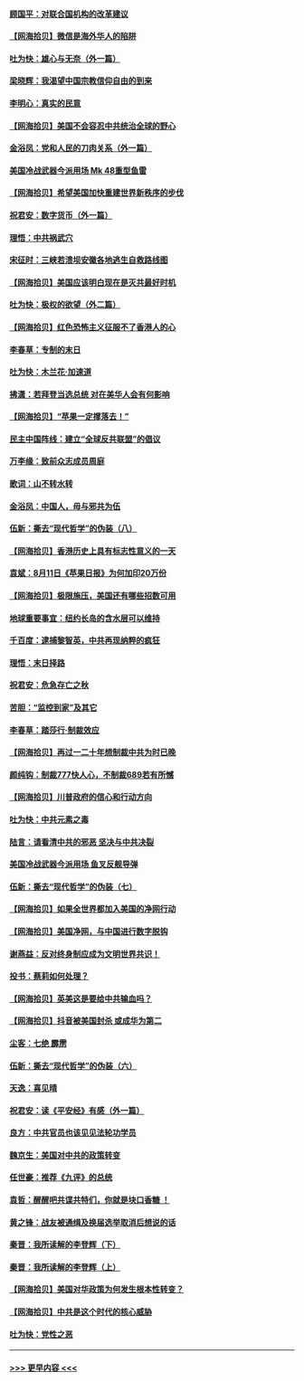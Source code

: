 #### [顾国平：对联合国机构的改革建议](../pages/nsc993/n12339928.md?t=08190451) 
#### [【网海拾贝】微信是海外华人的陷阱](../pages/nsc993/n12338868.md?t=08190451) 
#### [吐为快：雄心与无奈（外一篇）](../pages/nsc993/n12338132.md?t=08190451) 
#### [梁晓辉：我渴望中国宗教信仰自由的到来](../pages/nsc993/n12336657.md?t=08190451) 
#### [李明心：真实的民意](../pages/nsc993/n12336089.md?t=08190451) 
#### [【网海拾贝】美国不会容忍中共统治全球的野心](../pages/nsc993/n12336063.md?t=08190451) 
#### [金浴凤：党和人民的刀肉关系（外一篇）](../pages/nsc993/n12335834.md?t=08190451) 
#### [美国冷战武器今派用场 Mk 48重型鱼雷](../pages/nsc993/n12335354.md?t=08190451) 
#### [【网海拾贝】希望美国加快重建世界新秩序的步伐](../pages/nsc993/n12334224.md?t=08190451) 
#### [祝君安：数字货币（外一篇）](../pages/nsc993/n12334186.md?t=08190451) 
#### [理悟：中共祸武穴](../pages/nsc993/n12333962.md?t=08190451) 
#### [宋征时：三峡若溃坝安徽各地逃生自救路线图](../pages/nsc993/n12332450.md?t=08190451) 
#### [【网海拾贝】美国应该明白现在是灭共最好时机](../pages/nsc993/n12332313.md?t=08190451) 
#### [吐为快：极权的欲望（外二篇）](../pages/nsc993/n12332089.md?t=08190451) 
#### [【网海拾贝】红色恐怖主义征服不了香港人的心](../pages/nsc993/n12329296.md?t=08190451) 
#### [李春草：专制的末日](../pages/nsc993/n12329079.md?t=08190451) 
#### [吐为快：木兰花‧加速道](../pages/nsc993/n12327366.md?t=08190451) 
#### [拂潇：若拜登当选总统 对在美华人会有何影响](../pages/nsc993/n12295996.md?t=08190451) 
#### [【网海拾贝】“苹果一定撑落去！”](../pages/nsc993/n12326784.md?t=08190451) 
#### [民主中国阵线：建立“全球反共联盟”的倡议](../pages/nsc993/n12324177.md?t=08190451) 
#### [万李缘：致前众志成员周庭](../pages/nsc993/n12324635.md?t=08190451) 
#### [歌词：山不转水转](../pages/nsc993/n12324599.md?t=08190451) 
#### [金浴凤：中国人，毋与邪共为伍](../pages/nsc993/n12324257.md?t=08190451) 
#### [伍新：撕去“现代哲学”的伪装（八）](../pages/nsc993/n12324188.md?t=08190451) 
#### [【网海拾贝】香港历史上具有标志性意义的一天](../pages/nsc993/n12324021.md?t=08190451) 
#### [袁斌：8月11日《苹果日报》为何加印20万份](../pages/nsc993/n12323955.md?t=08190451) 
#### [【网海拾贝】极限施压，美国还有哪些招数可用](../pages/nsc993/n12322512.md?t=08190451) 
#### [地球重要事宜：纽约长岛的含水层可以维持](../pages/nsc993/n12321844.md?t=08190451) 
#### [千百度：逮捕黎智英，中共再现纳粹的疯狂](../pages/nsc993/n12321777.md?t=08190451) 
#### [理悟：末日择路](../pages/nsc993/n12320812.md?t=08190451) 
#### [祝君安：危急存亡之秋](../pages/nsc993/n12320795.md?t=08190451) 
#### [苦胆：“监控到家”及其它](../pages/nsc993/n12320751.md?t=08190451) 
#### [李春草：踏莎行·制裁效应](../pages/nsc993/n12318290.md?t=08190451) 
#### [【网海拾贝】再过一二十年想制裁中共为时已晚](../pages/nsc993/n12318195.md?t=08190451) 
#### [颜纯钩：制裁777快人心，不制裁689若有所憾](../pages/nsc993/n12316912.md?t=08190451) 
#### [【网海拾贝】川普政府的信心和行动方向](../pages/nsc993/n12316673.md?t=08190451) 
#### [吐为快：中共元素之毒](../pages/nsc993/n12316547.md?t=08190451) 
#### [陆言：请看清中共的邪恶 坚决与中共决裂](../pages/nsc993/n12315784.md?t=08190451) 
#### [美国冷战武器今派用场 鱼叉反舰导弹](../pages/nsc993/n12316258.md?t=08190451) 
#### [伍新：撕去“现代哲学”的伪装（七）](../pages/nsc993/n12315846.md?t=08190451) 
#### [【网海拾贝】如果全世界都加入美国的净网行动](../pages/nsc993/n12315588.md?t=08190451) 
#### [【网海拾贝】美国净网，与中国进行数字脱钩](../pages/nsc993/n12312813.md?t=08190451) 
#### [谢燕益：反对终身制应成为文明世界共识！](../pages/nsc993/n12310465.md?t=08190451) 
#### [投书：蔡莉如何处理？](../pages/nsc993/n12310224.md?t=08190451) 
#### [【网海拾贝】英美这是要给中共输血吗？](../pages/nsc993/n12307646.md?t=08190451) 
#### [【网海拾贝】抖音被美国封杀 或成华为第二](../pages/nsc993/n12305277.md?t=08190451) 
#### [尘客：七绝 霹雳](../pages/nsc993/n12304053.md?t=08190451) 
#### [伍新：撕去“现代哲学”的伪装（六）](../pages/nsc993/n12303243.md?t=08190451) 
#### [天逸：喜见晴](../pages/nsc993/n12303226.md?t=08190451) 
#### [祝君安：读《平安经》有感（外一篇）](../pages/nsc993/n12303170.md?t=08190451) 
#### [良方：中共官员也该见见法轮功学员](../pages/nsc993/n12302985.md?t=08190451) 
#### [魏京生：美国对中共的政策转变](../pages/nsc993/n12302929.md?t=08190451) 
#### [任世豪：推荐《九评》的总统](../pages/nsc993/n12302838.md?t=08190451) 
#### [袁哲：醒醒吧共谍共特们，你就是块口香糖 ！](../pages/nsc993/n12302678.md?t=08190451) 
#### [黄之锋：战友被通缉及换届选举取消后想说的话](../pages/nsc993/n12302681.md?t=08190451) 
#### [秦晋：我所读解的李登辉（下）](../pages/nsc993/n12302171.md?t=08190451) 
#### [秦晋：我所读解的李登辉（上）](../pages/nsc993/n12301979.md?t=08190451) 
#### [【网海拾贝】美国对华政策为何发生根本性转变？](../pages/nsc993/n12302091.md?t=08190451) 
#### [【网海拾贝】中共是这个时代的核心威胁](../pages/nsc993/n12300541.md?t=08190451) 
#### [吐为快：党性之恶](../pages/nsc993/n12300263.md?t=08190451) 

----
#### [ >>> 更早内容 <<< ](../indexes/nsc993-earlier.md)

